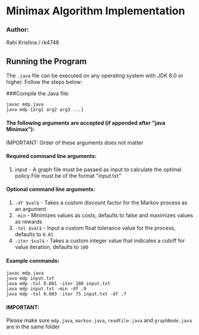 # Minimax Algorithm Implementation

### Author: 
Rahi Krishna / rk4748

## Running the Program

The `.java` file can be executed on any operating system with JDK 8.0 or higher. Follow the steps below:

###Compile the Java file:

```shell
javac mdp.java
java mdp {arg1 arg2 arg3 ...}
```
#### The following arguments are accepted (if appended after "java Minimax"):
IMPORTANT: Order of these arguments does not matter

#### Required command line arguments:
1. input - A graph file must be passed as input to calculate the optimal policy
File must be of the format "$input$.txt"

#### Optional command line arguments:
1. `-df $val$` - Takes a custom discount factor for the Markov process as an argument
2. `-min` - Minimizes values as costs, defaults to false and maximizes values as rewards
3. `-tol $val$` - Input a custom float tolerance value for the process, defaults to `0.01`
4. `-iter $val$` - Takes a custom integer value that indicates a cutoff for value iteration, defaults to `100`

#### Example commands:
```
javac mdp.java
java mdp input.txt
java mdp -tol 0.001 -iter 100 input.txt
java mdp input.txt -min -df .9
java mdp -tol 0.003 -iter 75 input.txt -df .7
```

#### IMPORTANT:
Please make sure `mdp.java`, `markov.java`, `readFile.java` and `graphNode.java` are in the same folder
